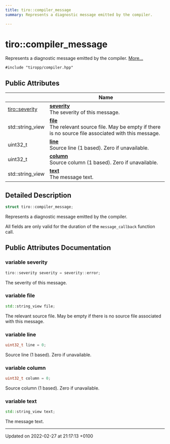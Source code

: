 ```yaml
---
title: tiro::compiler_message
summary: Represents a diagnostic message emitted by the compiler. 

---
```


# tiro::compiler_message



Represents a diagnostic message emitted by the compiler.  [More...](#detailed-description)


`#include "tiropp/compiler.hpp"`

## Public Attributes

|                | Name           |
| -------------- | -------------- |
| [tiro::severity](/docs/api/namespaces/namespacetiro#enum-severity) | **[severity](/docs/api/classes/structtiro_1_1compiler__message#variable-severity)** <br>The severity of this message.  |
| std::string&#95;view | **[file](/docs/api/classes/structtiro_1_1compiler__message#variable-file)** <br>The relevant source file. May be empty if there is no source file associated with this message.  |
| uint32&#95;t | **[line](/docs/api/classes/structtiro_1_1compiler__message#variable-line)** <br>Source line (1 based). Zero if unavailable.  |
| uint32&#95;t | **[column](/docs/api/classes/structtiro_1_1compiler__message#variable-column)** <br>Source column (1 based). Zero if unavailable.  |
| std::string&#95;view | **[text](/docs/api/classes/structtiro_1_1compiler__message#variable-text)** <br>The message text.  |

## Detailed Description

```cpp
struct tiro::compiler_message;
```

Represents a diagnostic message emitted by the compiler. 

All fields are only valid for the duration of the `message_callback` function call. 

## Public Attributes Documentation

### variable severity

```cpp
tiro::severity severity = severity::error;
```

The severity of this message. 

### variable file

```cpp
std::string_view file;
```

The relevant source file. May be empty if there is no source file associated with this message. 

### variable line

```cpp
uint32_t line = 0;
```

Source line (1 based). Zero if unavailable. 

### variable column

```cpp
uint32_t column = 0;
```

Source column (1 based). Zero if unavailable. 

### variable text

```cpp
std::string_view text;
```

The message text. 

-------------------------------

Updated on 2022-02-27 at 21:17:13 +0100